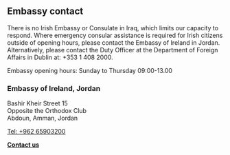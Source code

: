 ## Embassy contact

There is no Irish Embassy or Consulate in Iraq, which limits our capacity to respond. Where emergency consular assistance is required for Irish citizens outside of opening hours, please contact the Embassy of Ireland in Jordan. Alternatively, please contact the Duty Officer at the Department of Foreign Affairs in Dublin at: +353 1 408 2000.

Embassy opening hours: Sunday to Thursday 09:00-13.00

### Embassy of Ireland, Jordan

Bashir Kheir Street 15   
Opposite the Orthodox Club   
Abdoun, Amman, Jordan

[Tel: +962 65903200](tel:+96265903200)

[**Contact us**](/en/jordan/amman/contact/)